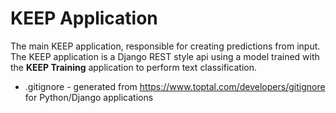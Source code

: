 # KEEP Application
The main KEEP application, responsible for creating predictions from input. The KEEP application is a Django REST style api using a model trained with the **KEEP Training** application to perform text classification.

* .gitignore - generated from https://www.toptal.com/developers/gitignore for Python/Django applications